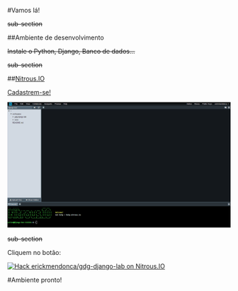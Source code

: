 #Vamos lá!

~~sub-section~~

##Ambiente de desenvolvimento

~~Instale o Python, Django, Banco de dados...~~

~~sub-section~~

##[Nitrous.IO](http://nitrous.io)

[Cadastrem-se!](https://www.nitrous.io/join/W6W26grfbdM)

![Nitrous.IO](./img/screen_nitrous.png "Nitrous.IO")

~~sub-section~~

Cliquem no botão:

[![Hack erickmendonca/gdg-django-lab on Nitrous.IO](https://d3o0mnbgv6k92a.cloudfront.net/assets/hack-l-v1-3cc067e71372f6045e1949af9d96095b.png)](https://www.nitrous.io/hack_button?source=embed&runtime=django&repo=erickmendonca%2Fgdg-django-lab&file_to_open=README.md)

#Ambiente pronto!